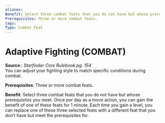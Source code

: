```yaml
---
aliases: 
Benefit: Select three combat feats that you do not have but whose prerequisites you meet. Once per day as a move action, you can gain the benefit of one of these feats for 1 minute. Each time you gain a level, you can replace one of these three selected feats with a different feat that you don’t have but meet the prerequisites for.
Prerequisites: Three or more combat feats.
tags: 
Type: Combat Feat
---
```


# Adaptive Fighting (COMBAT)

**Source**:: _Starfinder Core Rulebook pg. 154_  
You can adjust your fighting style to match specific conditions during combat.

**Prerequisites**: Three or more combat feats.

**Benefit**: Select three combat feats that you do not have but whose prerequisites you meet. Once per day as a move action, you can gain the benefit of one of these feats for 1 minute. Each time you gain a level, you can replace one of these three selected feats with a different feat that you don’t have but meet the prerequisites for.
